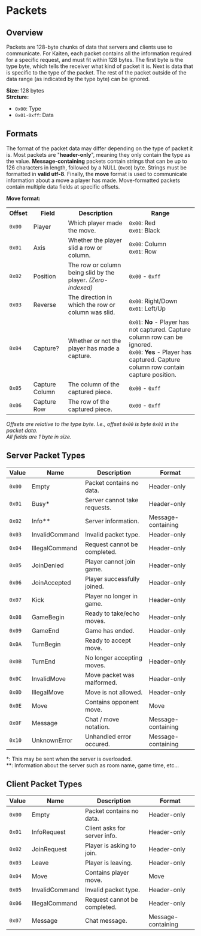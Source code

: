 # Packets
## Overview
Packets are 128-byte chunks of data that servers and clients use to communicate. For Kaiten, each packet contains all the information required for a specific request, and must fit within 128 bytes. The first byte is the type byte, which tells the receiver what kind of packet it is. Next is data that is specific to the type of the packet. The rest of the packet outside of the data range (as indicated by the type byte) can be ignored.

**Size:** 128 bytes\
**Strcture:**
- `0x00`: Type
- `0x01-0xff`: Data

## Formats
The format of the packet data may differ depending on the type of packet it is. Most packets are "**header-only**", meaning they only contain the type as the value. **Message-containing** packets contain strings that can be up to 126 characters in length, followed by a NULL (`0x00`) byte. Strings must be formatted in **valid utf-8**. Finally, the **move** format is used to communicate information about a move a player has made. Move-formatted packets contain multiple data fields at specific offsets.

**Move format:**
<table>
    <tr>
        <th>Offset</th>
        <th>Field</th>
        <th>Description</th>
        <th>Range</th>
    </tr>
    <tr>
        <td><code>0x00</code></td>
        <td>Player</td>
        <td>Which player made the move.</td>
        <td>
            <code>0x00</code>: Red<br>
            <code>0x01</code>: Black<br>
        </td>
    </tr>
    <tr>
        <td><code>0x01</code></td>
        <td>Axis</td>
        <td>Whether the player slid a row or column.</td>
        <td>
            <code>0x00</code>: Column<br>
            <code>0x01</code>: Row<br>
        </td>
    </tr>
    <tr>
        <td><code>0x02</code></td>
        <td>Position</td>
        <td>The row or column being slid by the player. <i>(Zero-indexed)</i></td>
        <td>
            <code>0x00</code> - <code>0xff</code>
        </td>
    </tr>
    <tr>
        <td><code>0x03</code></td>
        <td>Reverse</td>
        <td>The direction in which the row or column was slid.</td>
        <td>
            <code>0x00</code>: Right/Down<br>
            <code>0x01</code>: Left/Up<br>
        </td>
    </tr>
    <tr>
        <td><code>0x04</code></td>
        <td>Capture?</td>
        <td>Whether or not the player has made a capture.</td>
        <td>
            <code>0x01</code>: <b>No</b> - Player has not captured. Capture column row can be ignored.<br>
            <code>0x00</code>: <b>Yes</b> - Player has captured. Capture column row contain capture position.<br>
        </td>
    </tr>
    <tr>
        <td><code>0x05</code></td>
        <td>Capture Column</td>
        <td>The column of the captured piece.</td>
        <td>
            <code>0x00</code> - <code>0xff</code>
        </td>
    </tr>
    <tr>
        <td><code>0x06</code></td>
        <td>Capture Row</td>
        <td>The row of the captured piece.</td>
        <td>
            <code>0x00</code> - <code>0xff</code>
        </td>
    </tr>
</table>

*Offsets are relative to the type byte. I.e., offset `0x00` is byte `0x01` in the packet data.*\
*All fields are 1 byte in size.*

## Server Packet Types
| Value | Name              | Description                   | Format                |
|-------|-------------------|-------------------------------|-----------------------|
| `0x00`| Empty             | Packet contains no data.      | Header-only           |
| `0x01`| Busy*             | Server cannot take requests.  | Header-only           |
| `0x02`| Info**            | Server information.           | Message-containing    |
| `0x03`| InvalidCommand    | Invalid packet type.          | Header-only           |
| `0x04`| IllegalCommand    | Request cannot be completed.  | Header-only           |
| `0x05`| JoinDenied        | Player cannot join game.      | Header-only           |
| `0x06`| JoinAccepted      | Player successfully joined.   | Header-only           |
| `0x07`| Kick              | Player no longer in game.     | Header-only           |
| `0x08`| GameBegin         | Ready to take/echo moves.     | Header-only           |
| `0x09`| GameEnd           | Game has ended.               | Header-only           |
| `0x0A`| TurnBegin         | Ready to accept move.         | Header-only           |
| `0x0B`| TurnEnd           | No longer accepting moves.    | Header-only           |
| `0x0C`| InvalidMove       | Move packet was malformed.    | Header-only           |
| `0x0D`| IllegalMove       | Move is not allowed.          | Header-only           |
| `0x0E`| Move              | Contains opponent move.       | Move                  |
| `0x0F`| Message           | Chat / move notation.         | Message-containing    |
| `0x10`| UnknownError      | Unhandled error occured.      | Message-containing    |

*: This may be sent when the server is overloaded.\
**: Information about the server such as room name, game time, etc...

## Client Packet Types
| Value | Name              | Description                   | Format                |
|-------|-------------------|-------------------------------|-----------------------|
| `0x00`| Empty             | Packet contains no data.      | Header-only           |
| `0x01`| InfoRequest       | Client asks for server info.  | Header-only           |
| `0x02`| JoinRequest       | Player is asking to join.     | Header-only           |
| `0x03`| Leave             | Player is leaving.            | Header-only           |
| `0x04`| Move              | Contains player move.         | Move                  |
| `0x05`| InvalidCommand    | Invalid packet type.          | Header-only           |
| `0x06`| IllegalCommand    | Request cannot be completed.  | Header-only           |
| `0x07`| Message           | Chat message.                 | Message-containing    |